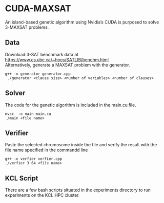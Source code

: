 # CUDA-MAXSAT

An island-based genetic algorithm using Nvidia’s CUDA is purposed to solve 3-MAXSAT problems.

## Data
Download 3-SAT benchmark data at https://www.cs.ubc.ca/~hoos/SATLIB/benchm.html
<br /> Alternatively, generate a MAXSAT problem with the generator.
```
g++ -o generator generator.cpp
 ./generator <clause size> <number of variables> <number of clauses>
```

## Solver
The code for the genetic algorithm is included in the main.cu file.
```
nvcc  -o main main.cu
./main <file name>
```
## Verifier
Paste the selected chromosome inside the file and verify the result with the file name specified in the commandd line
```
g++ -o verfier verfier.cpp
./verfier 3 64 <file name>
```
## KCL Script

There are a few bash scripts situated in the experiments directory to run experiments on the KCL HPC cluster.